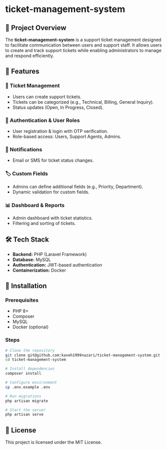 # ticket-management-system

## 📌 Project Overview
The **ticket-management-system** is a support ticket management designed to facilitate communication between users and support staff. It allows users to create and track support tickets while enabling administrators to manage and respond efficiently.

## 🚀 Features
### 🎫 Ticket Management
- Users can create support tickets.
- Tickets can be categorized (e.g., Technical, Billing, General Inquiry).
- Status updates (Open, In Progress, Closed).

### 🔐 Authentication & User Roles
- User registration & login with OTP verification.
- Role-based access: Users, Support Agents, Admins.

### 📧 Notifications
- Email or SMS for ticket status changes.

### 🏷️ Custom Fields
- Admins can define additional fields (e.g., Priority, Department).
- Dynamic validation for custom fields.

### 📊 Dashboard & Reports
- Admin dashboard with ticket statistics.
- Filtering and sorting of tickets.

## 🛠️ Tech Stack
- **Backend:** PHP (Laravel Framework)
- **Database:** MySQL
- **Authentication:** JWT-based authentication
- **Containerization:** Docker

## 🔧 Installation
### Prerequisites
- PHP 8+
- Composer
- MySQL
- Docker (optional)

### Steps
```bash
# Clone the repository
git clone git@github.com:kaveh1999nazari/ticket-management-system.git
cd ticket-management-system

# Install dependencies
composer install

# Configure environment
cp .env.example .env

# Run migrations
php artisan migrate

# Start the server
php artisan serve
```

## 📄 License
This project is licensed under the MIT License.